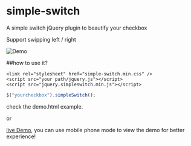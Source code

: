 # simple-switch
A simple switch jQuery plugin to beautify your checkbox

Support swipping left / right

![Demo](http://7xsj8c.com2.z0.glb.clouddn.com/img/20160330111443.png) 

##how to use it?
```
<link rel="stylesheet" href="simple-switch.min.css" />
<script src="your path/jquery.js"></script>
<script src="jquery.simpleswitch.min.js"></script>
```
```javascript
$("yourcheckbox").simpleSwitch();
```
check the demo.html example.

or

[live Demo](http://www.iampua.com/pui/simple-switch.html), you can use mobile phone mode to view the demo for better experience!
